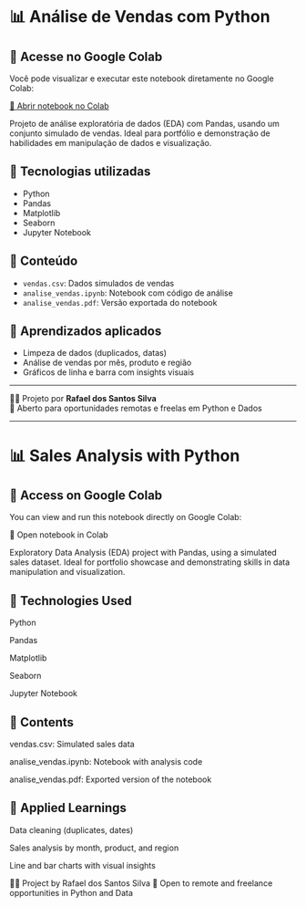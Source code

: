 # 📊 Análise de Vendas com Python

## 📘 Acesse no Google Colab

Você pode visualizar e executar este notebook diretamente no Google Colab:

[🔗 Abrir notebook no Colab](https://colab.research.google.com/github/Rafael-ss-12/analise-vendas-python/blob/main/analise_vendas.ipynb)


Projeto de análise exploratória de dados (EDA) com Pandas, usando um conjunto simulado de vendas. Ideal para portfólio e demonstração de habilidades em manipulação de dados e visualização.

## 🧰 Tecnologias utilizadas

- Python
- Pandas
- Matplotlib
- Seaborn
- Jupyter Notebook

## 📂 Conteúdo

- `vendas.csv`: Dados simulados de vendas
- `analise_vendas.ipynb`: Notebook com código de análise
- `analise_vendas.pdf`: Versão exportada do notebook

## 📌 Aprendizados aplicados

- Limpeza de dados (duplicados, datas)
- Análise de vendas por mês, produto e região
- Gráficos de linha e barra com insights visuais

---

🧑‍💻 Projeto por **Rafael dos Santos Silva**  
🔗 Aberto para oportunidades remotas e freelas em Python e Dados


____________________________________________________________________________________________________________


# 📊 Sales Analysis with Python
## 📘 Access on Google Colab
You can view and run this notebook directly on Google Colab:

🔗 Open notebook in Colab

Exploratory Data Analysis (EDA) project with Pandas, using a simulated sales dataset. Ideal for portfolio showcase and demonstrating skills in data manipulation and visualization.

## 🧰 Technologies Used
Python

Pandas

Matplotlib

Seaborn

Jupyter Notebook

## 📂 Contents
vendas.csv: Simulated sales data

analise_vendas.ipynb: Notebook with analysis code

analise_vendas.pdf: Exported version of the notebook

## 📌 Applied Learnings
Data cleaning (duplicates, dates)

Sales analysis by month, product, and region

Line and bar charts with visual insights

🧑‍💻 Project by Rafael dos Santos Silva
🔗 Open to remote and freelance opportunities in Python and Data




